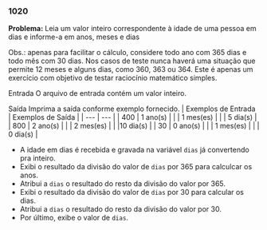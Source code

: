 ### 1020

**Problema:** Leia um valor inteiro correspondente à idade de uma pessoa em dias e informe-a em anos, meses e dias

Obs.: apenas para facilitar o cálculo, considere todo ano com 365 dias e todo mês com 30 dias. Nos casos de teste nunca haverá uma situação que permite 12 meses e alguns dias, como 360, 363 ou 364. Este é apenas um exercício com objetivo de testar raciocínio matemático simples.

Entrada
O arquivo de entrada contém um valor inteiro.

Saída
Imprima a saída conforme exemplo fornecido.
| Exemplos de Entrada | Exemplos de Saída |
| --- | --- |
| 400 | 1 ano(s) |
| | 1 mes(es) |
| | 5 dia(s) |
| 800 | 2 ano(s) |
| | 2 mes(es) |
| |10 dia(s) |
| 30 | 0 ano(s) |
| | 1 mes(es) |
| | 0 dia(s) |

- A idade em dias é recebida e gravada na variável `dias` já convertendo pra inteiro.
- Exibi o resultado da divisão do valor de `dias` por 365 para calculcar os anos.
- Atribui a `dias` o resultado do resto da divisão do valor por 365.
- Exibi o resultado da divisão do valor de `dias` por 30 para calcular os dias.
- Atribui a `dias` o resultado do resto da divisão do valor por 30.
- Por último, exibe o valor de `dias`.